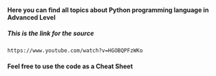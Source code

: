 #### Here you can find all topics about Python programming language in Advanced Level

##### This is the link for the source 
```bash
https://www.youtube.com/watch?v=HGOBQPFzWKo
```
#### Feel free to use the code as a Cheat Sheet
